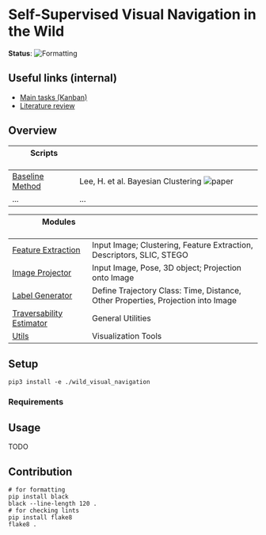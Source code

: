# Self-Supervised Visual Navigation in the Wild

**Status**: ![Formatting](https://github.com/leggedrobotics/wild_visual_navigation/actions/workflows/formatting.yml/badge.svg)

## Useful links (internal)

- [Main tasks (Kanban)](https://github.com/leggedrobotics/wild_visual_navigation/projects/1)
- [Literature review](https://docs.google.com/spreadsheets/d/1rJPC4jVz_Hw7U6YQauh1B3Xpart7-9tC884P5ONtkaU/edit?usp=sharing)

## Overview

| &nbsp; &nbsp; &nbsp; &nbsp; Scripts &nbsp; &nbsp; &nbsp; &nbsp; &nbsp; | &nbsp; &nbsp; &nbsp; &nbsp; &nbsp; &nbsp; &nbsp;  &nbsp; &nbsp; &nbsp; &nbsp; &nbsp; &nbsp; &nbsp;  &nbsp; &nbsp; &nbsp; &nbsp; &nbsp; &nbsp; &nbsp;  &nbsp; &nbsp; &nbsp; &nbsp; &nbsp; &nbsp; &nbsp;  &nbsp; &nbsp; &nbsp; &nbsp; &nbsp; &nbsp; &nbsp;  &nbsp; &nbsp; &nbsp; &nbsp; &nbsp; &nbsp; &nbsp;  &nbsp; &nbsp; &nbsp; &nbsp; &nbsp; &nbsp; &nbsp; |
| --------------------------------------------------------------------- | ------------------------------------------------------------------------------------------------------------------------------------------------------------------------------------------------------------------------------------------------------------------------------------------------------------------------------------------------------------ |
| [Baseline Method](./scripts/baselines/bayesian_clustering.py ) | Lee, H. et al. Bayesian Clustering ![paper](shorturl.at/mNUZ5) |
|... | ... |

| &nbsp; &nbsp; &nbsp; &nbsp; &nbsp; &nbsp; &nbsp; Modules &nbsp; &nbsp; &nbsp; &nbsp; &nbsp; &nbsp; &nbsp; &nbsp; | &nbsp; &nbsp; &nbsp; &nbsp; &nbsp; &nbsp; &nbsp;  &nbsp; &nbsp; &nbsp; &nbsp; &nbsp; &nbsp; &nbsp;  &nbsp; &nbsp; &nbsp; &nbsp; &nbsp; &nbsp; &nbsp;  &nbsp; &nbsp; &nbsp; &nbsp; &nbsp; &nbsp; &nbsp;  &nbsp; &nbsp; &nbsp; &nbsp; &nbsp; &nbsp; &nbsp;  &nbsp; &nbsp; &nbsp; &nbsp; &nbsp; &nbsp; &nbsp;  &nbsp; &nbsp; &nbsp; &nbsp; &nbsp; &nbsp; &nbsp; |
| --------------------------------------------------------------------- | ------------------------------------------------------------------------------------------------------------------------------------------------------------------------------------------------------------------------------------------------------------------------------------------------------------------------------------------------------------ |
| [Feature Extraction](./wild_visual_navigation/feature_extractor) | Input Image; Clustering, Feature Extraction, Descriptors, SLIC, STEGO |
| [Image Projector](./wild_visual_navigation/image_projector) | Input Image, Pose, 3D object; Projection onto Image|
| [Label Generator](./wild_visual_navigation/label_generator) | Define Trajectory Class: Time, Distance, Other Properties, Projection into Image |
| [Traversability Estimator](./wild_visual_navigation/traversability_estimator) | General Utilities |
| [Utils](./wild_visual_navigation/utils) | Visualization Tools |

## Setup
```shell
pip3 install -e ./wild_visual_navigation
```

### Requirements

## Usage
TODO

## Contribution
```shell
# for formatting
pip install black
black --line-length 120 .
# for checking lints
pip install flake8
flake8 .
```